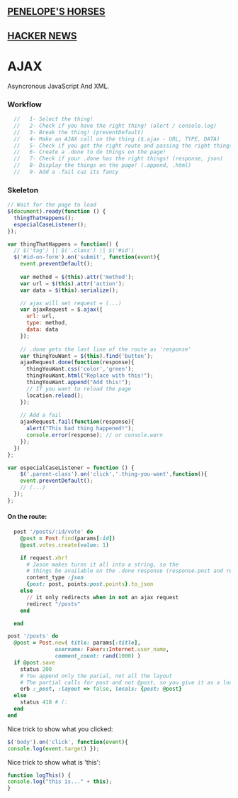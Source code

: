 ## [PENELOPE'S HORSES](https://github.com/sf-sea-lions-2017/ajax-checkpoint-challenge/blob/solo-lucaskuhn/public/js/application.js)
## [HACKER NEWS](https://github.com/sf-sea-lions-2017/ajaxifying-hacker-news-challenge/tree/solo-lucaskuhn)

# AJAX
Asyncronous JavaScript And XML.


### Workflow
```javascript
  //   1- Select the thing! 
  //   2- Check if you have the right thing! (alert / console.log)
  //   3- Break the thing! (preventDefault)
  //   4- Make an AJAX call on the thing ($.ajax - URL, TYPE, DATA)
  //   5- Check if you got the right route and passing the right things! (params, requests)
  //   6- Create a .done to do things on the page!
  //   7- Check if your .done has the right things! (response, json)
  //   8- Display the things on the page! (.append, .html)
  //   9- Add a .fail cuz its fancy
```
### Skeleton
```javascript
// Wait for the page to load
$(document).ready(function () {
  thingThatHappens();
  especialCaseListener();
});

var thingThatHappens = function() {
  // $('tag') || $('.class') || $('#id') 
  $('#id-on-form').on('submit', function(event){
    event.preventDefault();
    
    var method = $(this).attr('method');
    var url = $(this).attr('action');
    var data = $(this).serialize();

    // ajax will set request = (...)
    var ajaxRequest = $.ajax({
      url: url,
      type: method,
      data: data
    });
    
    // .done gets the last line of the route as 'response'
    var thingYouWant = $(this).find('button');
    ajaxRequest.done(function(response){
      thingYouWant.css('color','green');
      thingYouWant.html("Replace with this!");
      thingYouWant.append("Add this!");
      // If you want to reload the page
      location.reload();
    });
    
    // Add a fail
    ajaxRequest.fail(function(response){
      alert("This bad thing happened!");
      console.error(response); // or console.warn
    });
  })
};

var especialCaseListener = function () {
    $('.parent-class').on('click','.thing-you-want',function(){
    event.preventDefault();
    // (...)
  });
};
```
#### On the route:
```ruby
  post '/posts/:id/vote' do
    @post = Post.find(params[:id])
    @post.votes.create(value: 1)

    if request.xhr?
      # Jason makes turns it all into a string, so the 
      # things be available on the .done response (response.post and response.points)
      content_type :json
      {post: post, points:post.points}.to_json
    else
      // it only redirects when in not an ajax request
      redirect "/posts"
    end

  end
```
```ruby
post '/posts' do
  @post = Post.new( title: params[:title],
               username: Faker::Internet.user_name,
               comment_count: rand(1000) )
  if @post.save
    status 200
    # You append only the parial, not all the layout
    # The partial calls for post and not @post, so you give it as a local
    erb :_post, :layout => false, locals: {post: @post}
  else
    status 418 # (:
  end
end
```

Nice trick to show what you clicked:
```javascript
$('body').on('click', function(event){
console.log(event.target) });
```
Nice trick to show what is 'this':
```javascript
function logThis() {
console.log("this is..." + this);
}
```


